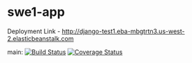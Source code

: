 # swe1-app

Deployment Link -  http://django-test1.eba-mbgtrtn3.us-west-2.elasticbeanstalk.com




main: 
[![Build Status](https://app.travis-ci.com/Pankhurinyu/swe1-app.svg?branch=main)](https://app.travis-ci.com/github/Pankhurinyu/swe1-app)
[![Coverage Status](https://coveralls.io/repos/github/Pankhurinyu/swe1-app/badge.svg)](https://coveralls.io/github/Pankhurinyu/swe1-app)


